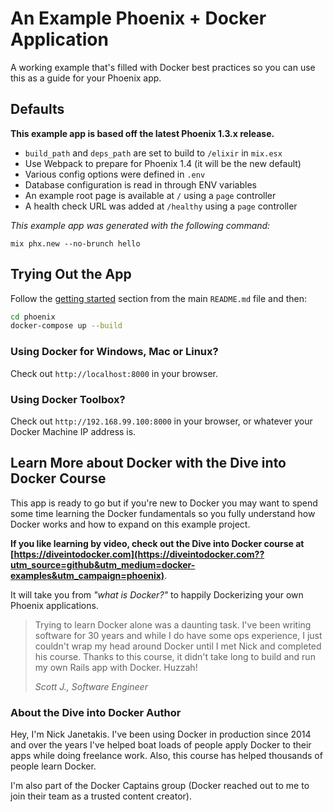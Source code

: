 # An Example Phoenix + Docker Application

A working example that's filled with Docker best practices so you can use this
as a guide for your Phoenix app.

## Defaults

**This example app is based off the latest Phoenix 1.3.x release.**

- `build_path` and `deps_path` are set to build to `/elixir` in `mix.esx`
- Use Webpack to prepare for Phoenix 1.4 (it will be the new default)
- Various config options were defined in `.env`
- Database configuration is read in through ENV variables
- An example root page is available at `/` using a `page` controller
- A health check URL was added at `/healthy` using a `page` controller

*This example app was generated with the following command:*

`mix phx.new --no-brunch hello`

## Trying Out the App

Follow the [getting started](https://github.com/nickjj/docker-web-framework-examples#getting-started) section
from the main `README.md` file and then:

```sh
cd phoenix
docker-compose up --build
```

### Using Docker for Windows, Mac or Linux?

Check out `http://localhost:8000` in your browser.

### Using Docker Toolbox?

Check out `http://192.168.99.100:8000` in your browser, or whatever your Docker
Machine IP address is.

## Learn More about Docker with the Dive into Docker Course

This app is ready to go but if you're new to Docker you may want to spend some
time learning the Docker fundamentals so you fully understand how Docker works
and how to expand on this example project.

**If you like learning by video, check out the Dive into Docker course at
[https://diveintodocker.com](https://diveintodocker.com??utm_source=github&utm_medium=docker-examples&utm_campaign=phoenix)**.

It will take you from *"what is Docker?"* to happily Dockerizing your own Phoenix
applications.

> Trying to learn Docker alone was a daunting task. I've been writing software
> for 30 years and while I do have some ops experience, I just couldn't wrap my
> head around Docker until I met Nick and completed his course. Thanks to this
> course, it didn't take long to build and run my own Rails app with Docker. Huzzah!
>
> *Scott J., Software Engineer*

### About the Dive into Docker Author

Hey, I'm Nick Janetakis. I've been using Docker in production since 2014 and
over the years I've helped boat loads of people apply Docker to their
apps while doing freelance work. Also, this course has helped thousands of people
learn Docker.

I'm also part of the Docker Captains group (Docker reached out to me to join
their team as a trusted content creator).
